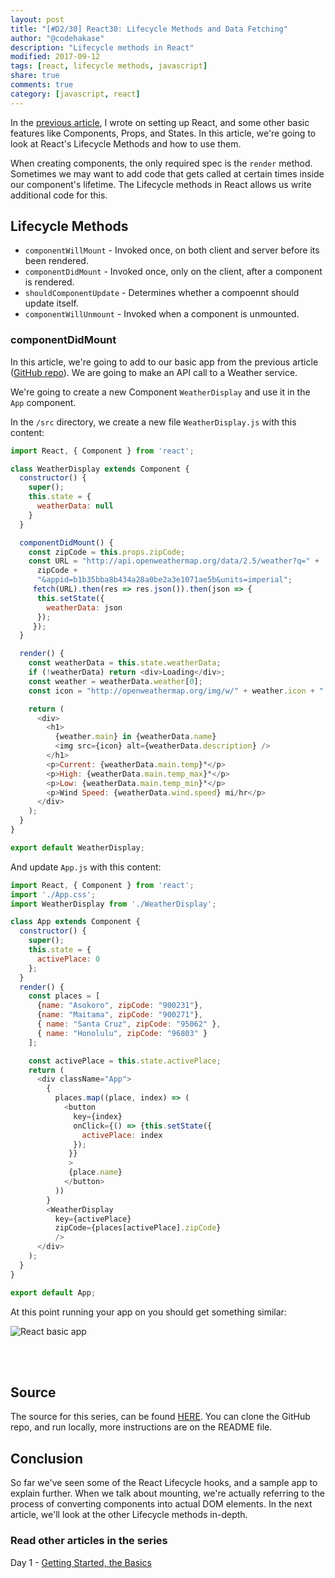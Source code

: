 ```yaml
---
layout: post
title: "[#D2/30] React30: Lifecycle Methods and Data Fetching"
author: "@codehakase"
description: "Lifecycle methods in React"
modified: 2017-09-12
tags: [react, lifecycle methods, javascript]
share: true
comments: true
category: [javascript, react]
---
```


In the [previous article](https://hakaselabs.github.io/2017-09-11/learning-react-day-1), I wrote on setting up React, and some other basic features like Components, Props, and States. In this article, we're going to look at React's Lifecycle Methods and how to use them.

When creating components, the only required spec is the `render` method. Sometimes we may want to add code that gets called at certain times inside our component's lifetime. The Lifecycle methods in React allows us write additional code for this.

## Lifecycle Methods
- `componentWillMount` - Invoked once, on both client and server before its been rendered.
- `componentDidMount`  - Invoked once, only on the client, after a component is rendered.
- `shouldComponentUpdate` - Determines whether a compoennt should update itself.
- `componentWillUnmount` - Invoked when a component is unmounted.

### componentDidMount
In this article, we're going to add to our basic app from the previous article ([GitHub repo](https://github.com/codehakase/react30-source)). We are going to make an API call to a Weather service.

We're going to create a new Component `WeatherDisplay` and use it in the `App` component.

In the `/src` directory, we create a new file `WeatherDisplay.js` with this content:
```js
import React, { Component } from 'react';

class WeatherDisplay extends Component {
  constructor() {
    super();
    this.state = {
      weatherData: null
    }
  }

  componentDidMount() {
    const zipCode = this.props.zipCode;
    const URL = "http://api.openweathermap.org/data/2.5/weather?q=" +
      zipCode +
      "&appid=b1b35bba8b434a28a0be2a3e1071ae5b&units=imperial";
     fetch(URL).then(res => res.json()).then(json => {
      this.setState({
        weatherData: json
      });
     });
  }

  render() {
    const weatherData = this.state.weatherData;
    if (!weatherData) return <div>Loading</div>;
    const weather = weatherData.weather[0];
    const icon = "http://openweathermap.org/img/w/" + weather.icon + ".png";

    return (
      <div>
        <h1>
          {weather.main} in {weatherData.name}
          <img src={icon} alt={weatherData.description} />
        </h1>
        <p>Current: {weatherData.main.temp}°</p>
        <p>High: {weatherData.main.temp_max}°</p>
        <p>Low: {weatherData.main.temp_min}°</p>
        <p>Wind Speed: {weatherData.wind.speed} mi/hr</p>
      </div>
    );
  }
}

export default WeatherDisplay;
```

And update `App.js` with this content:
```js
import React, { Component } from 'react';
import './App.css';
import WeatherDisplay from './WeatherDisplay';

class App extends Component {
  constructor() {
    super();
    this.state = {
      activePlace: 0
    };
  }
  render() {
    const places = [
      {name: "Asokoro", zipCode: "900231"},
      {name: "Maitama", zipCode: "900271"},
      { name: "Santa Cruz", zipCode: "95062" },
      { name: "Honolulu", zipCode: "96803" }
    ];

    const activePlace = this.state.activePlace;
    return (
      <div className="App">
        {
          places.map((place, index) => (
            <button
              key={index}
              onClick={() => {this.setState({
                activePlace: index
              });
             }}
             >
             {place.name}
            </button>
          ))
        }
        <WeatherDisplay
          key={activePlace}
          zipCode={places[activePlace].zipCode}
          />
      </div>
    );
  }
}

export default App;
```

At this point running your app on you should get something similar:

![React basic app](http://res.cloudinary.com/hakase-labs/image/upload/c_scale,w_1230/v1505241392/react30-basic-app_vghmhe.gif "Preview")

<br><br>


## Source
The source for this series, can be found [HERE](https://github.com/codehakase/react30-source). You can clone the GitHub repo, and run locally, more instructions are on the README file.


## Conclusion
So far we've seen some of the React Lifecycle hooks, and a sample app to explain further. When we talk about mounting, we're actually referring to the process of converting components into actual DOM elements. In the next article, we'll look at the other Lifecycle methods in-depth.

### Read other articles in the series
Day 1 - [Getting Started, the Basics](https://hakaselabs.github.io/2017-09-11/learning-react-day-1)
